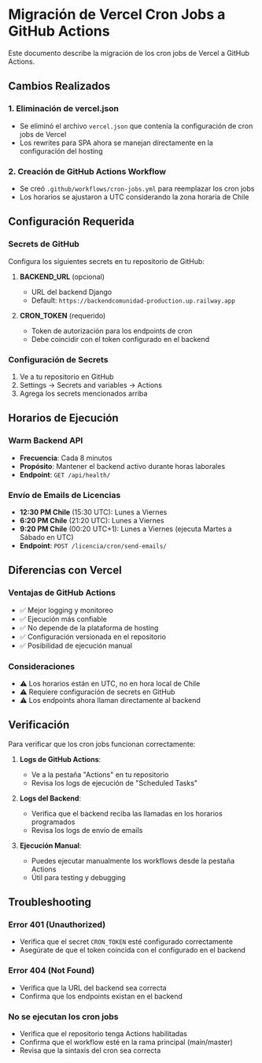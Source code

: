 # Migración de Vercel Cron Jobs a GitHub Actions

Este documento describe la migración de los cron jobs de Vercel a GitHub Actions.

## Cambios Realizados

### 1. Eliminación de vercel.json
- Se eliminó el archivo `vercel.json` que contenía la configuración de cron jobs de Vercel
- Los rewrites para SPA ahora se manejan directamente en la configuración del hosting

### 2. Creación de GitHub Actions Workflow
- Se creó `.github/workflows/cron-jobs.yml` para reemplazar los cron jobs
- Los horarios se ajustaron a UTC considerando la zona horaria de Chile

## Configuración Requerida

### Secrets de GitHub
Configura los siguientes secrets en tu repositorio de GitHub:

1. **BACKEND_URL** (opcional)
   - URL del backend Django
   - Default: `https://backendcomunidad-production.up.railway.app`

2. **CRON_TOKEN** (requerido)
   - Token de autorización para los endpoints de cron
   - Debe coincidir con el token configurado en el backend

### Configuración de Secrets
1. Ve a tu repositorio en GitHub
2. Settings → Secrets and variables → Actions
3. Agrega los secrets mencionados arriba

## Horarios de Ejecución

### Warm Backend API
- **Frecuencia**: Cada 8 minutos
- **Propósito**: Mantener el backend activo durante horas laborales
- **Endpoint**: `GET /api/health/`

### Envío de Emails de Licencias
- **12:30 PM Chile** (15:30 UTC): Lunes a Viernes
- **6:20 PM Chile** (21:20 UTC): Lunes a Viernes  
- **9:20 PM Chile** (00:20 UTC+1): Lunes a Viernes (ejecuta Martes a Sábado en UTC)
- **Endpoint**: `POST /licencia/cron/send-emails/`

## Diferencias con Vercel

### Ventajas de GitHub Actions
- ✅ Mejor logging y monitoreo
- ✅ Ejecución más confiable
- ✅ No depende de la plataforma de hosting
- ✅ Configuración versionada en el repositorio
- ✅ Posibilidad de ejecución manual

### Consideraciones
- ⚠️ Los horarios están en UTC, no en hora local de Chile
- ⚠️ Requiere configuración de secrets en GitHub
- ⚠️ Los endpoints ahora llaman directamente al backend

## Verificación

Para verificar que los cron jobs funcionan correctamente:

1. **Logs de GitHub Actions**:
   - Ve a la pestaña "Actions" en tu repositorio
   - Revisa los logs de ejecución de "Scheduled Tasks"

2. **Logs del Backend**:
   - Verifica que el backend reciba las llamadas en los horarios programados
   - Revisa los logs de envío de emails

3. **Ejecución Manual**:
   - Puedes ejecutar manualmente los workflows desde la pestaña Actions
   - Útil para testing y debugging

## Troubleshooting

### Error 401 (Unauthorized)
- Verifica que el secret `CRON_TOKEN` esté configurado correctamente
- Asegúrate de que el token coincida con el configurado en el backend

### Error 404 (Not Found)
- Verifica que la URL del backend sea correcta
- Confirma que los endpoints existan en el backend

### No se ejecutan los cron jobs
- Verifica que el repositorio tenga Actions habilitadas
- Confirma que el workflow esté en la rama principal (main/master)
- Revisa que la sintaxis del cron sea correcta